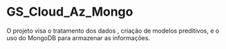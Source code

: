 # GS_Cloud_Az_Mongo
O projeto visa o tratamento dos dados , criação de modelos preditivos, e o uso do MongoDB para armazenar as informações.
